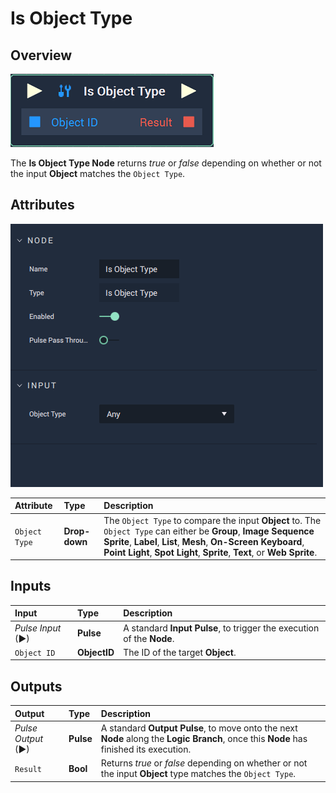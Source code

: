 # Is Object Type

## Overview

![The Is Object Type Node.](../../.gitbook/assets/node-is-object-type2.png)

The **Is Object Type Node** returns *true* or *false* depending on whether or not the input **Object** matches the `Object Type`.

## Attributes

![The Is Object Type Node Attributes.](../../.gitbook/assets/node-is-object-type2-attr.png)

| Attribute | Type | Description |
| :--- | :--- | :--- |
| `Object Type` | **Drop-down** | The `Object Type` to compare the input **Object** to. The `Object Type` can either be **Group**, **Image Sequence Sprite**, **Label**, **List**, **Mesh**, **On-Screen Keyboard**, **Point Light**, **Spot Light**, **Sprite**, **Text**, or **Web Sprite**. |

## Inputs

| Input | Type | Description |
| :--- | :--- | :--- |
| _Pulse Input_ \(►\) | **Pulse** | A standard **Input Pulse**, to trigger the execution of the **Node**. |
| `Object ID` | **ObjectID** | The ID of the target **Object**. |

## Outputs

| Output | Type | Description |
| :--- | :--- | :--- |
| _Pulse Output_ \(►\) | **Pulse** | A standard **Output Pulse**, to move onto the next **Node** along the **Logic Branch**, once this **Node** has finished its execution. |
| `Result` | **Bool** | Returns *true* or *false* depending on whether or not the input **Object** type matches the `Object Type`. |

